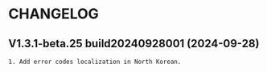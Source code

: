 # CHANGELOG

## V1.3.1-beta.25 build20240928001 (2024-09-28)
    1. Add error codes localization in North Korean.

